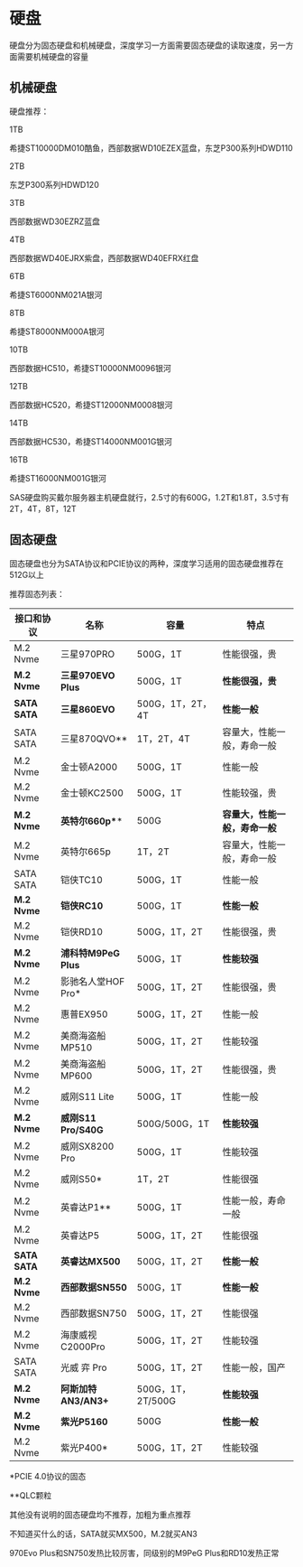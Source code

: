 # 硬盘

硬盘分为固态硬盘和机械硬盘，深度学习一方面需要固态硬盘的读取速度，另一方面需要机械硬盘的容量



## 机械硬盘

硬盘推荐：

1TB

希捷ST10000DM010酷鱼，西部数据WD10EZEX蓝盘，东芝P300系列HDWD110

2TB

东芝P300系列HDWD120

3TB

西部数据WD30EZRZ蓝盘

4TB

西部数据WD40EJRX紫盘，西部数据WD40EFRX红盘

6TB

希捷ST6000NM021A银河

8TB

希捷ST8000NM000A银河

10TB

西部数据HC510，希捷ST10000NM0096银河

12TB

西部数据HC520，希捷ST12000NM0008银河

14TB

西部数据HC530，希捷ST14000NM001G银河

16TB

希捷ST16000NM001G银河



SAS硬盘购买戴尔服务器主机硬盘就行，2.5寸的有600G，1.2T和1.8T，3.5寸有2T，4T，8T，12T



## 固态硬盘

固态硬盘也分为SATA协议和PCIE协议的两种，深度学习适用的固态硬盘推荐在512G以上

推荐固态列表：

| 接口和协议    | 名称                 | 容量              | 特点                           |
| ------------- | -------------------- | ----------------- | ------------------------------ |
| M.2 Nvme      | 三星970PRO           | 500G，1T          | 性能很强，贵                   |
| **M.2 Nvme**  | **三星970EVO Plus**  | 500G，1T          | **性能很强，贵**               |
| **SATA SATA** | **三星860EVO**       | 500G，1T，2T，4T  | **性能一般**                   |
| SATA SATA     | 三星870QVO**         | 1T，2T，4T        | 容量大，性能一般，寿命一般     |
| M.2 Nvme      | 金士顿A2000          | 500G，1T          | 性能一般                       |
| M.2 Nvme      | 金士顿KC2500         | 500G，1T          | 性能较强，贵                   |
| **M.2 Nvme**  | **英特尔660p\****    | 500G              | **容量大，性能一般，寿命一般** |
| M.2 Nvme      | 英特尔665p           | 1T，2T            | 容量大，性能一般，寿命一般     |
| SATA SATA     | 铠侠TC10             | 500G，1T          | 性能一般                       |
| **M.2 Nvme**  | **铠侠RC10**         | 500G，1T          | **性能一般**                   |
| M.2 Nvme      | 铠侠RD10             | 500G，1T，2T      | 性能很强，贵                   |
| **M.2 Nvme**  | **浦科特M9PeG Plus** | 500G，1T          | **性能较强**                   |
| M.2 Nvme      | 影驰名人堂HOF Pro*   | 500G，1T，2T      | 性能很强，贵                   |
| M.2 Nvme      | 惠普EX950            | 500G，1T，2T      | 性能一般                       |
| M.2 Nvme      | 美商海盗船MP510      | 500G，1T，2T      | 性能较强                       |
| M.2 Nvme      | 美商海盗船MP600      | 500G，1T，2T      | 性能很强，贵                   |
| M.2 Nvme      | 威刚S11 Lite         | 500G，1T          | 性能一般                       |
| **M.2 Nvme**  | **威刚S11 Pro/S40G** | 500G/500G，1T     | **性能较强**                   |
| M.2 Nvme      | 威刚SX8200 Pro       | 500G，1T          | 性能较强                       |
| M.2 Nvme      | 威刚S50*             | 1T，2T            | 性能很强                       |
| M.2 Nvme      | 英睿达P1**           | 500G，1T          | 性能一般，寿命一般             |
| M.2 Nvme      | 英睿达P5             | 500G，1T，2T      | 性能很强                      |
| **SATA SATA** | **英睿达MX500**      | 500G，1T，2T      | **性能一般**                   |
| **M.2 Nvme**  | **西部数据SN550**    | 500G，1T          | **性能一般**                   |
| M.2 Nvme      | 西部数据SN750        | 500G，1T，2T      | 性能很强                       |
| M.2 Nvme      | 海康威视C2000Pro     | 500G，1T，2T      | 性能较强                       |
| SATA SATA     | 光威 弈 Pro          | 500G，1T，2T      | 性能一般，国产                 |
| **M.2 Nvme**  | **阿斯加特AN3/AN3+** | 500G，1T，2T/500G | **性能较强**                   |
| **M.2 Nvme**  | **紫光P5160**        | 500G              | **性能一般**                   |
| M.2 Nvme      | 紫光P400*            | 500G，1T，2T      | 性能较强                       |

*PCIE 4.0协议的固态

**QLC颗粒



其他没有说明的固态硬盘均不推荐，加粗为重点推荐

不知道买什么的话，SATA就买MX500，M.2就买AN3

970Evo Plus和SN750发热比较厉害，同级别的M9PeG Plus和RD10发热正常
